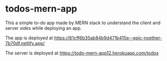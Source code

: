 # todos-mern-app

This a simple to-do app made by MERN stack to understand the client and server sides while deploying an app.

The app is deployed at https://61cff6b35ab84b9d471b415e--epic-noether-7b70df.netlify.app/ 

The server is deployed at https://todo-mern-app12.herokuapp.com/todos
